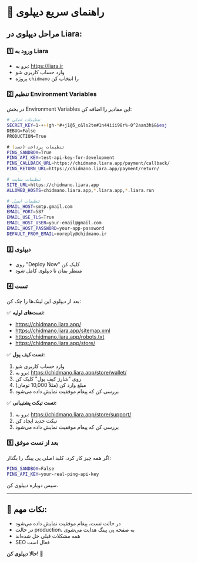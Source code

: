 # 🚀 راهنمای سریع دیپلوی

## مراحل دیپلوی در Liara:

### 1️⃣ ورود به Liara
- برو به: https://liara.ir
- وارد حساب کاربری شو
- پروژه `chidmano` را انتخاب کن

### 2️⃣ تنظیم Environment Variables
در بخش Environment Variables این مقادیر را اضافه کن:

```bash
# تنظیمات اصلی
SECRET_KEY=1-++(gh-*#+j1@5_c&ls2te#1n44iii98r%-0^2aan3h$&$esj
DEBUG=False
PRODUCTION=True

# تنظیمات پرداخت (تست)
PING_SANDBOX=True
PING_API_KEY=test-api-key-for-development
PING_CALLBACK_URL=https://chidmano.liara.app/payment/callback/
PING_RETURN_URL=https://chidmano.liara.app/payment/return/

# تنظیمات سایت
SITE_URL=https://chidmano.liara.app
ALLOWED_HOSTS=chidmano.liara.app,*.liara.app,*.liara.run

# تنظیمات ایمیل
EMAIL_HOST=smtp.gmail.com
EMAIL_PORT=587
EMAIL_USE_TLS=True
EMAIL_HOST_USER=your-email@gmail.com
EMAIL_HOST_PASSWORD=your-app-password
DEFAULT_FROM_EMAIL=noreply@chidmano.ir
```

### 3️⃣ دیپلوی
- روی "Deploy Now" کلیک کن
- منتظر بمان تا دیپلوی کامل شود

### 4️⃣ تست
بعد از دیپلوی این لینک‌ها را چک کن:

✅ **تست‌های اولیه:**
- https://chidmano.liara.app/
- https://chidmano.liara.app/sitemap.xml
- https://chidmano.liara.app/robots.txt
- https://chidmano.liara.app/store/

✅ **تست کیف پول:**
1. وارد حساب کاربری شو
2. برو به: https://chidmano.liara.app/store/wallet/
3. روی "شارژ کیف پول" کلیک کن
4. مبلغ وارد کن (مثلاً 10,000 تومان)
5. بررسی کن که پیغام موفقیت نمایش داده می‌شود

✅ **تست تیکت پشتیبانی:**
1. برو به: https://chidmano.liara.app/store/support/
2. تیکت جدید ایجاد کن
3. بررسی کن که پیغام موفقیت نمایش داده می‌شود

### 5️⃣ بعد از تست موفق
اگر همه چیز کار کرد، کلید اصلی پی پینگ را بگذار:

```bash
PING_SANDBOX=False
PING_API_KEY=your-real-ping-api-key
```

سپس دوباره دیپلوی کن.

---

## 🎯 نکات مهم:
- در حالت تست، پیغام موفقیت نمایش داده می‌شود
- در حالت production، به صفحه پی پینگ هدایت می‌شوی
- همه مشکلات قبلی حل شده‌اند
- SEO فعال است

**حالا دیپلوی کن! 🚀**

